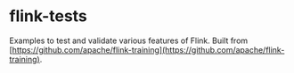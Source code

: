 # flink-tests
Examples to test and validate various features of Flink.
Built from [https://github.com/apache/flink-training](https://github.com/apache/flink-training).
